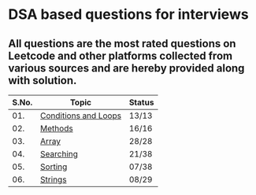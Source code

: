 # DSA based questions for interviews
## All questions are the most rated questions on Leetcode and other platforms collected from various sources and are hereby provided along with solution.


| S.No. | Topic                      | Status|
|-------|----------------------------|-------|
| 01.   | [Conditions and Loops](https://github.com/Aritra101/DSA/tree/master/Solutions/Conditions%20and%20Loops)           | 13/13 |
| 02.   | [Methods](https://github.com/Aritra101/DSA/tree/master/Solutions/Methods)           | 16/16 |
| 03.   | [Array](/Arrays)           | 28/28 |
| 04.   | [Searching](/Searching)    | 21/38 |
| 05.   | [Sorting](/Sorting)        | 07/38 |
| 06.   | [Strings](/String)         | 08/29 |
